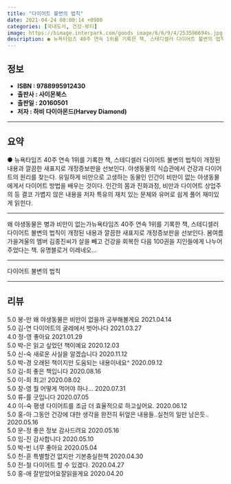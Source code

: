 ```yaml
---
title: "다이어트 불변의 법칙"
date: 2021-04-24 08:00:14 +0900
categories: [국내도서, 건강-뷰티]
image: https://bimage.interpark.com/goods_image/6/6/9/4/253596694s.jpg
description: ● 뉴욕타임즈 40주 연속 1위를 기록한 책, 스테디셀러 다이어트 불변의 법칙이 개정된 내용과 깔끔한 새표지로 개정증보판을 선보인다. 야생동물의 식습관에서 건강과 다이어트의 원리를 찾는다. 유일하게 비만으로 고생하는 동물인 인간이 비만이 없는 야생동물에게서 다이어트 방법을 배우는 것이
---
```


## **정보**

- **ISBN : 9788995912430**
- **출판사 : 사이몬북스**
- **출판일 : 20160501**
- **저자 : 하비 다이아몬드(Harvey Diamond)**

------



## **요약**

●  뉴욕타임즈 40주 연속 1위를 기록한 책, 스테디셀러 다이어트 불변의 법칙이 개정된 내용과 깔끔한 새표지로 개정증보판을 선보인다. 야생동물의 식습관에서 건강과 다이어트의 원리를 찾는다. 유일하게 비만으로 고생하는 동물인 인간이 비만이 없는 야생동물에게서 다이어트 방법을 배우는 것이다. 인간의 몸과 진화과정, 비만과 다이어트 상업주의 등 결코 가볍지 않은 내용을 저자 특유의 재치 있는 문체와 유머로 쉽게 풀어 재미있게 읽힌다.

------

왜 야생동물은 병과 비만이 없는가뉴욕타임즈 40주 연속 1위를 기록한 책, 스테디셀러 다이어트 불변의 법칙이 개정된 내용과 깔끔한 새표지로 개정증보판을 선보인다. 봄여름가을겨울의 멤버 김종진씨가 살을 빼고 건강을 회복한 다음 100권을 지인들에게 나누어주었다는 책. 유명블로거 이레네오... 

------


다이어트 불변의 법칙 

------


## **리뷰** 

5.0 봉-만 왜 야생동물은 비만이 없을까 공부해볼게요 2021.04.14 <br/>5.0 김-연 다이어트의 굴레에서 벗어나다 2021.03.27 <br/>4.0 정-영 좋아요 2021.01.29 <br/>5.0 박-은 읽고 싶었던 책이예요 2020.12.03 <br/>5.0 신-숙 새로운 사실을 알겠습니다 2020.11.12 <br/>5.0 박-경 오래된 책이지만 도움되는 내용이네요^ 2020.09.12 <br/>5.0 김-희 좋은 책입니다  2020.08.16 <br/>5.0 이-희 최고!
 2020.08.02 <br/>5.0 장-영 뭘 어떻게 먹어야 하나... 2020.07.31 <br/>5.0 류-률 굿입니다 2020.07.05 <br/>4.0 이-숙 평생 다이어트를 조금 더 효율적으로 하고싶어요. 2020.06.12 <br/>5.0 홍-아 그동안 건강에 대한 생각을 완전히 뒤엎은 내용들..실천의 일만 남은듯.. 2020.05.16 <br/>5.0 문-정 좋은 정보 감사드려요 2020.05.16 <br/>5.0 임-진 감사합니다  2020.05.10 <br/>5.0 박-빈 너무 좋아요 2020.05.04 <br/>5.0 천-훈 특별할건 없지만 기본충실한책 2020.04.30 <br/>5.0 전-철 다이어트 할 수 있겠다. 2020.04.27 <br/>5.0 홍-애 잘받았어요잘읽을게요 2020.04.20 <br/>